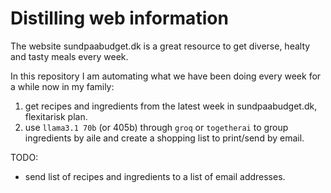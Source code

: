 # Distilling web information 

The website sundpaabudget.dk is a great resource to get diverse, healty and tasty meals every week. 

In this repository I am automating what we have been doing every week for a while now in my family:

1. get recipes and ingredients from the latest week in sundpaabudget.dk, flexitarisk plan.
1. use `llama3.1 70b` (or 405b) through `groq` or `togetherai` to group ingredients by aile and create a shopping list to print/send by email.

TODO:
- send list of recipes and ingredients to a list of email addresses.
   

